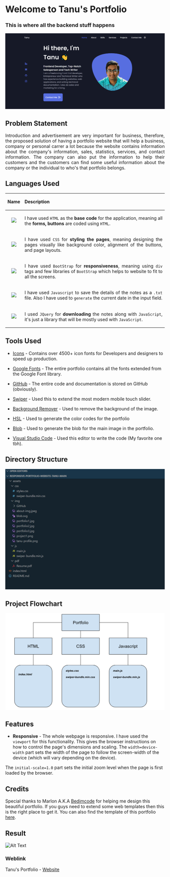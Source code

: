 # Welcome to Tanu's Portfolio

### This is where all the backend stuff happens 


<p align = "center">
<img src="assets\img\GitHub\git_1.PNG">
</p>

## Problem Statement

<p align = "justify">Introduction and advertisement are very important for business, therefore, the proposed solution of having a portfolio website that will help a business, company or personal carrer a lot because the website contains information about the company's information, sales, statistics, services, and contact information. The company can also put the information to help their customers and the customers can find some useful information about the company or the individual to who's that portfolio belongs.</p>


## Languages Used


|<p align = "justify"> Name </p>|<p align = "justify"> Description </p> | 
| :---:   | :-: | 
| <img src = "https://img.shields.io/badge/HTML5-E34F26?style=for-the-badge&logo=html5&logoColor=white"> |<p align = "justify"> I have used `HTML` as the <b>base code</b> for the application, meaning all the <b>forms, buttons</b> are coded using `HTML`.</p> | 
| <img src = "https://img.shields.io/badge/CSS3-1572B6?style=for-the-badge&logo=css3&logoColor=white"> |<p align = "justify"> I have used `CSS` for <b>styling the pages</b>, meaning designing the pages visually like background color, alignment of the buttons, and page layouts.</p> | 
| <img src = "https://img.shields.io/badge/Bootstrap-563D7C?style=for-the-badge&logo=bootstrap&logoColor=white"> | <p align = "justify">I have used `BootStrap` for <b>responsiveness</b>, meaning using `div` tags and few libraries of `BootStrap` which helps to website to fit to all the screens.</p> | 
| <img src = "https://img.shields.io/badge/JavaScript-F7DF1E?style=for-the-badge&logo=javascript&logoColor=black"> | <p align = "justify">I have used `Javascript` to save the details of the notes as a `.txt` file. Also I have used to `generate` the current date in the input field.</p> | 
| <img src="https://img.shields.io/badge/jquery%20-%230769AD.svg?&style=for-the-badge&logo=jquery&logoColor=white"/> | <p align = "justify">I used `JQuery` for <b>downloading</b> the notes along with `JavaScript`, it's just a library that will be mostly used with `JavaScript`.</p>


## Tools Used

* [Icons](https://www.youtube.com/redirect?event=video_description&redir_token=QUFFLUhqa3pwdk4yUDdWWEFYb0YwbjFvZHhkSGNscnBxQXxBQ3Jtc0tueUtwT2lBTWV4dXpfcmJRS0lXOHBYQXQ3TkRNZGJ4eFl1WWZiZkljYS1tZXFlTVRlaFBtYm4zWTdwc0MwNVFjY285cG1ZY2VaSzNTTnVEcDdoZ1ZiV05FYVlDSTVaSmFkZWpueDY1Q1l1bTJsQUdOcw&q=https%3A%2F%2Ficonscout.com%2Funicons&v=27JtRAI3QO8) - Contains over 4500+ icon fonts for Developers and designers to speed up production.

* [Google Fonts]( https://fonts.google.com/) - The entire portfolio contains all the fonts extended from the Google Font library.
* [GitHub](https://github.com/Tanu-N-Prabhu/portfolio.io) - The entire code and documentation is stored on GitHub (obviously).
* [Swiper](https://swiperjs.com/) - Used this to extend the most modern mobile touch slider.
* [Background Remover](https://www.remove.bg/) - Used to remove the background of the image.
* [HSL](https://www.w3schools.com/colors/) - Used to generate the color codes for the portfolio
* [Blob](https://www.blobmaker.app/) - Used to generate the blob for the main image in the portfolio.
* [Visual Studio Code](https://code.visualstudio.com/) - Used this editor to write the code (My favorite one tbh).


## Directory Structure

<p align = "center">
<img src="assets\img\GitHub\dir_structure.PNG">
</p>


## Project Flowchart

<p align = "center">
<img src="assets\img\GitHub\dir_structure_flowchart.PNG">
</p>

## Features

* **Responsive** - The whole webpage is responsive. I have used the `viewport` for this functionality. This gives the browser instructions on how to control the page's dimensions and scaling. The `width=device-width` part sets the width of the page to follow the screen-width of the device (which will vary depending on the device).

The `initial-scale=1.0` part sets the initial zoom level when the page is first loaded by the browser.

 


## Credits

Special thanks to Marlon A.K.A [Bedimcode](https://github.com/bedimcode) for helping me design this beautiful portfolio. If you guys need to extend some web templates then this is the right place to get it. You can also find the template of this portfolio [here](https://github.com/bedimcode/responsive-portfolio-website-Alexa).

## Result

![Alt Text](/assets/img/GitHub/darkmode-min.gif)



### Weblink

Tanu's Portfolio - [Website](https://tanu-n-prabhu.github.io/portfolio.io/)


